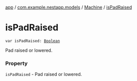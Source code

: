[app](../../index.md) / [com.example.nestapp.models](../index.md) / [Machine](index.md) / [isPadRaised](./is-pad-raised.md)

# isPadRaised

`var isPadRaised: `[`Boolean`](https://kotlinlang.org/api/latest/jvm/stdlib/kotlin/-boolean/index.html)

Pad raised or lowered.

### Property

`isPadRaised` - Pad raised or lowered.